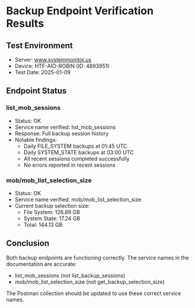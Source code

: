 # Backup Endpoint Verification Results

## Test Environment
- Server: www.systemmonitor.us
- Device: HTF-AIO-ROBIN (ID: 4893951)
- Test Date: 2025-01-09

## Endpoint Status

### list_mob_sessions
- Status: OK
- Service name verified: list_mob_sessions
- Response: Full backup session history
- Notable findings:
  - Daily FILE_SYSTEM backups at 01:45 UTC
  - Daily SYSTEM_STATE backups at 03:00 UTC
  - All recent sessions completed successfully
  - No errors reported in recent sessions

### mob/mob_list_selection_size
- Status: OK
- Service name verified: mob/mob_list_selection_size
- Current backup selection size:
  - File System: 126.89 GB
  - System State: 17.24 GB
  - Total: 144.13 GB

## Conclusion
Both backup endpoints are functioning correctly. The service names in the documentation are accurate:
- list_mob_sessions (not list_backup_sessions)
- mob/mob_list_selection_size (not get_backup_selection_size)

The Postman collection should be updated to use these correct service names.